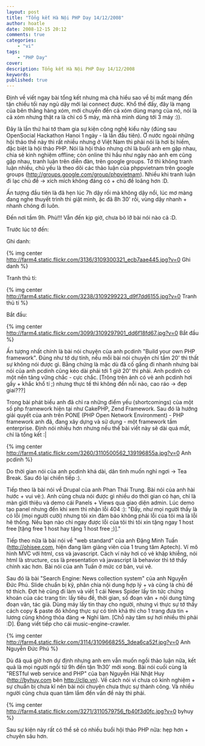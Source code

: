 ```yaml
---
layout: post
title: "Tổng kết Hà Nội PHP Day 14/12/2008"
author: hoatle
date: 2008-12-15 20:12
comments: true
categories:
    - "vi"
tags:
    - "PHP Day"
cover:
description: Tổng kết Hà Nội PHP Day 14/12/2008
keywords:
published: true
---
```


Định về viết ngay bài tổng kết nhưng mà chả hiểu sao về bị mất mạng đến tận chiều tối nay ngủ dậy
mới lại connect được. Khổ thế đấy, đây là mạng của bên thằng hàng xóm, mới chuyển đến cả xóm dùng
mạng của nó, nói là cả xóm nhưng thật ra là chỉ có 5 máy, mà nhà mình dùng tới 3 máy :)).

<!-- more -->

Đây là lần thứ hai tớ tham gia sự kiện công nghệ kiểu này (đúng sau OpenSocial Hackathon Hanoi 1
ngày - là lần đầu tiên). Ở nước ngoài những hội thảo thế này thì rất nhiều nhưng ở Việt Nam thì phải
nói là hơi bị hiếm, đặc biệt là hội thảo PHP. Nói là hội thảo nhưng chỉ là buổi anh em gặp nhau,
chia sẻ kinh nghiệm offline; còn online thì hầu như ngày nào anh em cũng gặp nhau, tranh luận trên
diễn đàn, trên google groups. Tớ thì không tranh luận nhiều, chủ yếu là theo dõi các thảo luận của
phppvietnam trên google groups (http://groups.google.com/group/phpvietnam). Nhiều khi tranh luận đi
lạc chủ đề -> xích mích không đáng có + chủ đề loãng hơn :D.

Ấn tượng đầu tiên là đã hẹn lúc 7h dậy rồi mà không dậy nổi, lúc mơ màng đang nghe thuyết trình thì
giật mình, ặc đã 8h 30' rồi, vùng dậy nhanh + nhanh chóng đi luôn.

Đến nơi tầm 9h. Phù!!! Vẫn đến kịp giờ, chưa bỏ lỡ bài nói nào cả :D.

Trước lúc tớ đến:

Ghi danh:

{% img center http://farm4.static.flickr.com/3136/3109300321_ecb7aae445.jpg?v=0 Ghi danh %}

Tranh thủ tí:

{% img center http://farm4.static.flickr.com/3238/3109299223_d9f7dd6155.jpg?v=0 Tranh thủ tí %}

Bắt đầu:

{% img center http://farm4.static.flickr.com/3099/3109297901_dd6f18fd67.jpg?v=0 Bắt đầu %}

Ấn tượng nhất chính là bài nói chuyện của anh pcdinh "Build your own PHP framework". Đúng như tớ dự
tính, nếu mỗi bài nói chuyện chỉ tầm 20' thì thất sự không nói được gì. Bằng chứng là mặc dù đã cố
gắng đi nhanh nhưng bài nói của anh pcdinh cũng kéo dài phải tới 1 giờ 20' thì phải. Anh pcdinh có
một nền tảng vững chắc - cực chắc. [Trông trên ảnh có vẻ anh pcdinh hơi gầy + khắc khổ tí ;) nhưng
thực tế thì không đến nỗi nào, cao ráo -> đẹp giai???]

Trong bài phát biểu anh đã chỉ ra những điểm yếu (shortcomings) của một số php framework hiện tại
như CakePHP, Zend Framework. Sau đó là hướng giải quyết của anh trên PONE (PHP Open Network
Environment) - PHP framework anh đã, đang xây dựng và sử dụng - một framework tầm enterprise. Định
nói nhiều hơn nhưng nếu thế bài viết này sẽ dài quá mất, chỉ là tổng kết :|

{% img center http://farm4.static.flickr.com/3260/3110500562_139196855a.jpg?v=0 Anh pcdinh %}

Do thời gian nói của anh pcdinh khá dài, dân tình muốn nghỉ ngơi -> Tea Break. Sau đó lại chiến tiếp :).

Tiếp theo là bài nói về Drupal của anh Phan Thái Trung. Bài nói của anh hài hước + vui vẻ:). Anh
cũng chưa nói được gì nhiều do thời gian có hạn, chỉ là màn giới thiệu và demo cái Panels + Views
qua giao diện admin. Lúc demo tạo panel nhưng đến khi xem thì nhận lỗi 404 :): "Đấy, như mọi người
thấy là có lỗi (mọi người cười) nhưng tôi xin đảm bảo không phải lỗi của tôi mà là lỗi hê thống.
Nếu bạn nào chỉ ngay được lỗi của tôi thì tôi xin tặng ngay 1 host free [tặng free 1 host hay tặng
1 host free ;)]."

Tiếp theo nữa là bài nói về "web standard" của anh Đặng Minh Tuấn (http://ohisee.com, hiện đang làm
giảng viên của 1 trung tâm Aptech). Ví mô hình MVC với html, css và javascript. Cách ví này hơi có
vẻ khập khiễng, nói html là structure, css là presentation và javascript là behavior thì tớ thấy
chính xác hơn. Bài nói của anh Tuấn ở mức cơ bản, vui vẻ.

Sau đó là bài "Search Engine: News collection system" của anh Nguyễn Đức Phú. Slide chuẩn bị kỹ,
phân chia nội dung hợp lý + và cũng là chủ đề tớ thích. Đợt hè cũng đi làm và viết 1 cái News Spider
lấy tin tức chứng khoán của các trang tin: lấy tiêu đề, thời gian, số đoạn văn + nội dung từng đoạn
văn, tác giả. Dùng máy lấy tin thay cho người, nhưng vì thực sự tớ thấy cách copy & paste đó không
thực sự có tính khả thi cho 1 trang đưa tin + lương cũng không thỏa đáng => Nghỉ làm. [Chỗ này
tâm sự hơi nhiều thì phải :D]. Đang viết tiếp cho cái music-engine-crawler.

{% img center http://farm4.static.flickr.com/3114/3109668255_3dea6ca52f.jpg?v=0 Anh Nguyễn Đức Phú %}

Dù đã quá giờ hơn dự định nhưng anh em vẫn muốn ngồi thảo luận nữa, kết quả là mọi người ngồi từ 9h
đến tận 1h30' mới xong. Bài nói cuối cùng là "RESTful web service and PHP" của bạn Nguyễn Hải Nhật
Huy (http://byhuy.com bên http://clip.vn). Về cách nói vì chưa có kinh nghiệm + sự chuẩn bị chưa kĩ
nên bài nói chuyện chưa thực sự thành công. Và nhiều người cũng chưa quan tâm lắm đến vấn đề này thì
phải.

{% img center http://farm4.static.flickr.com/3271/3110579756_fb40f3d0fc.jpg?v=0 byhuy %}

Sau sự kiện này rất có thể sẽ có nhiều buổi hội thảo PHP nữa: hẹp hơn + chuyên sâu hơn.
